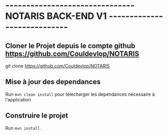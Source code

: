 #  ------------------------------- NOTARIS BACK-END V1 ----------------------------


## Cloner le Projet depuis le compte github  https://github.com/Couldevlop/NOTARIS

git clone https://github.com/Couldevlop/NOTARIS

## Mise à jour des dependances

Run `mvn clean install` pour télécharger les dependances nécessaire à l'application

## Construire le projet

Run `mvn install`.
